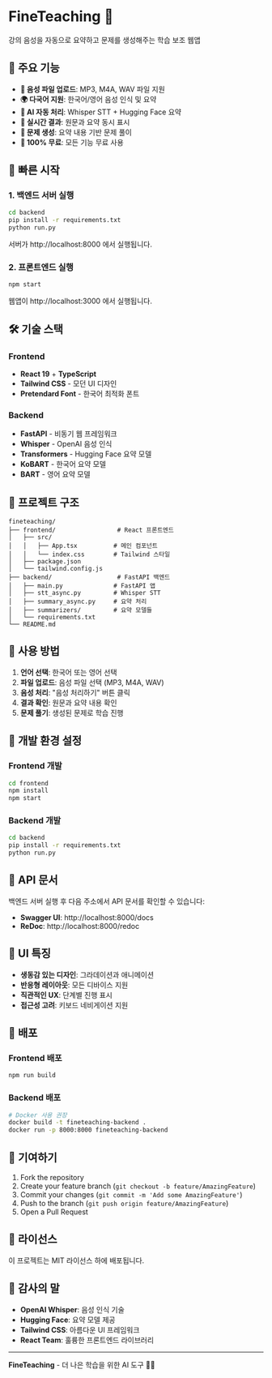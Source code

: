 # FineTeaching 🎯

강의 음성을 자동으로 요약하고 문제를 생성해주는 학습 보조 웹앱

## 🌟 주요 기능

- **🎤 음성 파일 업로드**: MP3, M4A, WAV 파일 지원
- **🌍 다국어 지원**: 한국어/영어 음성 인식 및 요약
- **🤖 AI 자동 처리**: Whisper STT + Hugging Face 요약
- **📝 실시간 결과**: 원문과 요약 동시 표시
- **🎯 문제 생성**: 요약 내용 기반 문제 풀이
- **💯 100% 무료**: 모든 기능 무료 사용

## 🚀 빠른 시작

### 1. 백엔드 서버 실행

```bash
cd backend
pip install -r requirements.txt
python run.py
```

서버가 http://localhost:8000 에서 실행됩니다.

### 2. 프론트엔드 실행

```bash
npm start
```

웹앱이 http://localhost:3000 에서 실행됩니다.

## 🛠️ 기술 스택

### Frontend
- **React 19** + **TypeScript**
- **Tailwind CSS** - 모던 UI 디자인
- **Pretendard Font** - 한국어 최적화 폰트

### Backend
- **FastAPI** - 비동기 웹 프레임워크
- **Whisper** - OpenAI 음성 인식
- **Transformers** - Hugging Face 요약 모델
- **KoBART** - 한국어 요약 모델
- **BART** - 영어 요약 모델

## 📁 프로젝트 구조

```
fineteaching/
├── frontend/                 # React 프론트엔드
│   ├── src/
│   │   ├── App.tsx          # 메인 컴포넌트
│   │   └── index.css        # Tailwind 스타일
│   ├── package.json
│   └── tailwind.config.js
├── backend/                  # FastAPI 백엔드
│   ├── main.py              # FastAPI 앱
│   ├── stt_async.py         # Whisper STT
│   ├── summary_async.py     # 요약 처리
│   ├── summarizers/         # 요약 모델들
│   └── requirements.txt
└── README.md
```

## 🎯 사용 방법

1. **언어 선택**: 한국어 또는 영어 선택
2. **파일 업로드**: 음성 파일 선택 (MP3, M4A, WAV)
3. **음성 처리**: "음성 처리하기" 버튼 클릭
4. **결과 확인**: 원문과 요약 내용 확인
5. **문제 풀기**: 생성된 문제로 학습 진행

## 🔧 개발 환경 설정

### Frontend 개발
```bash
cd frontend
npm install
npm start
```

### Backend 개발
```bash
cd backend
pip install -r requirements.txt
python run.py
```

## 📡 API 문서

백엔드 서버 실행 후 다음 주소에서 API 문서를 확인할 수 있습니다:
- **Swagger UI**: http://localhost:8000/docs
- **ReDoc**: http://localhost:8000/redoc

## 🎨 UI 특징

- **생동감 있는 디자인**: 그라데이션과 애니메이션
- **반응형 레이아웃**: 모든 디바이스 지원
- **직관적인 UX**: 단계별 진행 표시
- **접근성 고려**: 키보드 네비게이션 지원

## 🚀 배포

### Frontend 배포
```bash
npm run build
```

### Backend 배포
```bash
# Docker 사용 권장
docker build -t fineteaching-backend .
docker run -p 8000:8000 fineteaching-backend
```

## 🤝 기여하기

1. Fork the repository
2. Create your feature branch (`git checkout -b feature/AmazingFeature`)
3. Commit your changes (`git commit -m 'Add some AmazingFeature'`)
4. Push to the branch (`git push origin feature/AmazingFeature`)
5. Open a Pull Request

## 📄 라이선스

이 프로젝트는 MIT 라이선스 하에 배포됩니다.

## 🙏 감사의 말

- **OpenAI Whisper**: 음성 인식 기술
- **Hugging Face**: 요약 모델 제공
- **Tailwind CSS**: 아름다운 UI 프레임워크
- **React Team**: 훌륭한 프론트엔드 라이브러리

---

**FineTeaching** - 더 나은 학습을 위한 AI 도구 🎯✨
